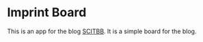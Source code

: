 # Imprint Board
This is an app for the blog [SCITBB](scitbb.top). It is a simple board for the blog.